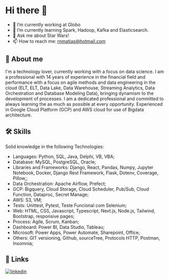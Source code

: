 # Hi there 👋

- 🔭 I’m currently working at Globo
- 🌱 I’m currently learning Spark, Hadoop, Kafka and Elasticsearch.
- 💬 Ask me about Star Wars!
- 📫 How to reach me: rnmatias@hotmail.com


## 🚀 About me
I'm a technology lover, currently working with a focus on data science.
I am a professional with 14 years of experience in the financial field
and performance with a focus on agile methods and data engineering
in the cloud (ELT, ELT, Data Lake, Data Warehouse, Streaming
Analytics, Data Orchestration and Database Modeling
Data), bringing dynamism to the development of processes.
I am a dedicated professional and committed to always learning the
as much as possible at every opportunity. Experienced in Google Cloud Platform (GCP) and AWS cloud
for use of Bigdata architecture.


## 🛠 Skills
Solid knowledge in the following Technologies:
- Languages: Python, SQL, Java, Delphi, VB, VBA;
- Database: MySQL, PostgreSQL, Oracle;
- Libraries and Frameworks: Django, React, Pandas, Numpy, Jupyter Notebook, Docker, Django Rest Framework, Flask, Dotenv, Coverage, Pillow,;
- Data Orchestration: Apache Airflow, Prefect;
- GCP: Bigquery, Cloud Storage, Cloud Scheduler, Pub/Sub, Cloud Function, Dataproc, Secret Manage;
- AWS: S3, VM;
- Tests: Unittest, Pytest, Teste Funcional com Selenium;
- Web: HTML, CSS, Javascript, Typescript, Next.js, Node.js, Tailwind, Bootstrap, responsive pages;
- Process: Agile, Scrum, Kanban;
- Dashboard: Power BI, Data Studio, Tableau;
- Microsoft: Power Apps, Power Automate, Sharepoint, Office;
- Others: GIT versioning, Github, sourceTree, Protocols HTTP,
Postman, Insomnia;



## 🔗 Links
[![linkedin](https://img.shields.io/badge/linkedin-0A66C2?style=for-the-badge&logo=linkedin&logoColor=white)](https://www.linkedin.com/in/renan-matias-2b223848/)

